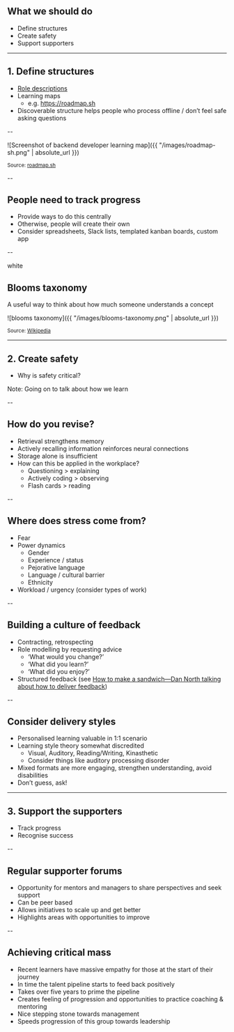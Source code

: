 ## What we should do

* Define structures
* Create safety
* Support supporters

---

## 1. Define structures

+ [Role descriptions](https://engineering.autotrader.co.uk/developing-your-career-0f855cca4f6a)
+ Learning maps
  + e.g. https://roadmap.sh
+ Discoverable structure helps people who process offline / don’t feel safe asking questions

--

![Screenshot of backend developer learning map]({{ "/images/roadmap-sh.png" | absolute_url }})
<!-- .element: style="height: 15em;" -->

<small>Source: [roadmap.sh](https://roadmap.sh/backend)</small>

--

## People need to track progress

+ Provide ways to do this centrally
+ Otherwise, people will create their own
+ Consider spreadsheets, Slack lists, templated kanban boards, custom app

--

<background>white</background>

## Blooms taxonomy
<!-- .element: style="color: black;" -->

A useful way to think about how much someone understands a concept
<!-- .element: style="color: black;" -->

![blooms taxonomy]({{ "/images/blooms-taxonomy.png" | absolute_url }})
<!-- .element: style="height: 350px;" -->

<small>Source: [Wikipedia](https://en.wikipedia.org/wiki/Bloom%27s_taxonomy)</small>
<!-- .element: style="color: black;" -->

---

## 2. Create safety

+ Why is safety critical?

Note: Going on to talk about how we learn

--

## How do you revise?

+ Retrieval strengthens memory
+ Actively recalling information reinforces neural connections
+ Storage alone is insufficient
+ How can this be applied in the workplace?
  + Questioning > explaining
  + Actively coding > observing
  + Flash cards > reading

--

## Where does stress come from?

+ Fear
+ Power dynamics
  + Gender
  + Experience / status
  + Pejorative language
  + Language / cultural barrier
  + Ethnicity
+ Workload / urgency (consider types of work)

--

## Building a culture of feedback

+ Contracting, retrospecting
+ Role modelling by requesting advice
  + ‘What would you change?’
  + ‘What did you learn?’
  + ‘What did you enjoy?’
+ Structured feedback (see [How to make a sandwich—Dan North talking about how to deliver feedback](https://www.youtube.com/watch?v=P8sNSNkWFpc))

--

## Consider delivery styles

+ Personalised learning valuable in 1:1 scenario
+ Learning style theory somewhat discredited
  + Visual, Auditory, Reading/Writing, Kinasthetic
  + Consider things like auditory processing disorder
+ Mixed formats are more engaging, strengthen understanding, avoid disabilities
+ Don’t guess, ask!

---

## 3. Support the supporters

+ Track progress
+ Recognise success

--

## Regular supporter forums

+ Opportunity for mentors and managers to share perspectives and seek support
+ Can be peer based
+ Allows initiatives to scale up and get better
+ Highlights areas with opportunities to improve

--

## Achieving critical mass

+ Recent learners have massive empathy for those at the start of their journey
+ In time the talent pipeline starts to feed back positively
+ Takes over five years to prime the pipeline
+ Creates feeling of progression and opportunities to practice coaching & mentoring
+ Nice stepping stone towards management
+ Speeds progression of this group towards leadership